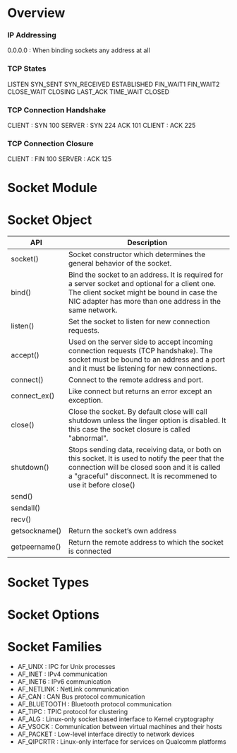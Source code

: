 # Overview

### IP Addressing
0.0.0.0 : When binding sockets any address at all

### TCP States
LISTEN
SYN_SENT
SYN_RECEIVED
ESTABLISHED
FIN_WAIT1
FIN_WAIT2
CLOSE_WAIT
CLOSING
LAST_ACK
TIME_WAIT
CLOSED

### TCP Connection Handshake
CLIENT : SYN 100
SERVER : SYN 224 ACK 101
CLIENT : ACK 225

### TCP Connection Closure
CLIENT : FIN 100
SERVER : ACK 125


# Socket Module

# Socket Object

| API           | Description                                       |
|-------------- |-----------------------------------------------------------------------------------------------------------------------------------------------------------------------------------------------------------------------|
| socket()      | Socket constructor which determines the general behavior of the socket.                                                                                                                                               |
| bind()        | Bind the socket to an address. It is required for a server socket and optional for a client one. The client socket might be bound in case the NIC adapter has more than one address in the same network.              |
| listen()      | Set the socket to listen for new connection requests.                                                                                                                                                                 |
| accept()      | Used on the server side to accept incoming connection requests (TCP handshake). The socket must  be bound to an address and a port and it must be listening for new connections.                                      |
| connect()     | Connect to the remote address and port.                                                                                                                                                                               |
| connect_ex()  | Like connect but returns an error except an exception.                                                                                                                                                                |
| close()       | Close the socket. By default close will call shutdown unless the linger option is disabled. It this case the socket closure is called "abnormal".                                                                     |
| shutdown()    | Stops sending data, receiving data, or both on this socket. It is used to notify the peer that the connection will be closed soon and it is called a "graceful" disconnect. It is recommened to use it before close() |
| send()        | |
| sendall()     | |
| recv()        | |
| getsockname() | Return the socket’s own address  |
| getpeername() | Return the remote address to which the socket is connected |



# Socket Types

# Socket Options

# Socket Families
* AF_UNIX       : IPC for Unix processes
* AF_INET       : IPv4 communication
* AF_INET6      : IPv6 communication
* AF_NETLINK    : NetLink communication
* AF_CAN        : CAN Bus protocol communication
* AF_BLUETOOTH  : Bluetooth protocol communication
* AF_TIPC       : TPIC protocol for clustering
* AF_ALG        : Linux-only socket based interface to Kernel cryptography
* AF_VSOCK      : Communication between virtual machines and their hosts
* AF_PACKET     : Low-level interface directly to network devices
* AF_QIPCRTR    : Linux-only interface for services on Qualcomm platforms
